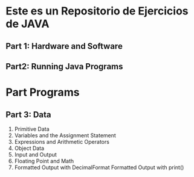 # Este es un Repositorio de Ejercicios de JAVA

## Part 1: Hardware and Software

## Part2: Running Java Programs

# Part Programs

## Part 3: Data

1. Primitive Data
1. Variables and the Assignment Statement
1. Expressions and Arithmetic Operators
1. Object Data
1. Input and Output
1. Floating Point and Math
1. Formatted Output with DecimalFormat
   Formatted Output with print()
